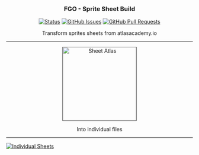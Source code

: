<h3 align="center">FGO - Sprite Sheet Build</h3>
<div align="center">

[![Status](https://img.shields.io/badge/status-active-success.svg)]()
[![GitHub Issues](https://img.shields.io/github/issues/O-Isaac/fgo-build-spritesheet.svg)](https://github.com/O-Isaac/fgo-build-spritesheet/issues)
[![GitHub Pull Requests](https://img.shields.io/github/issues-pr/O-Isaac/fgo-build-spritesheet.svg)](https://github.com/O-Isaac/fgo-build-spritesheet/pulls)

</div>

<p align="center"> 
  Transform sprites sheets from atlasacademy.io
  <hr />
  <p align="center">
    <a href="" rel="noopener">
    <img style="max-width: 100%; width: 200px; height: auto" src="https://static.atlasacademy.io/JP/CharaFigure/98001000/98001000_merged.png" alt="Sheet Atlas"></a>
  </p>
  
  
  <p align="center">
    Into individual files
    <hr />
    <a href="" rel="noopener">
    <img src="https://i.imgur.com/HKntP7V.png" alt="Individual Sheets"></a>
  </p>
</p>
